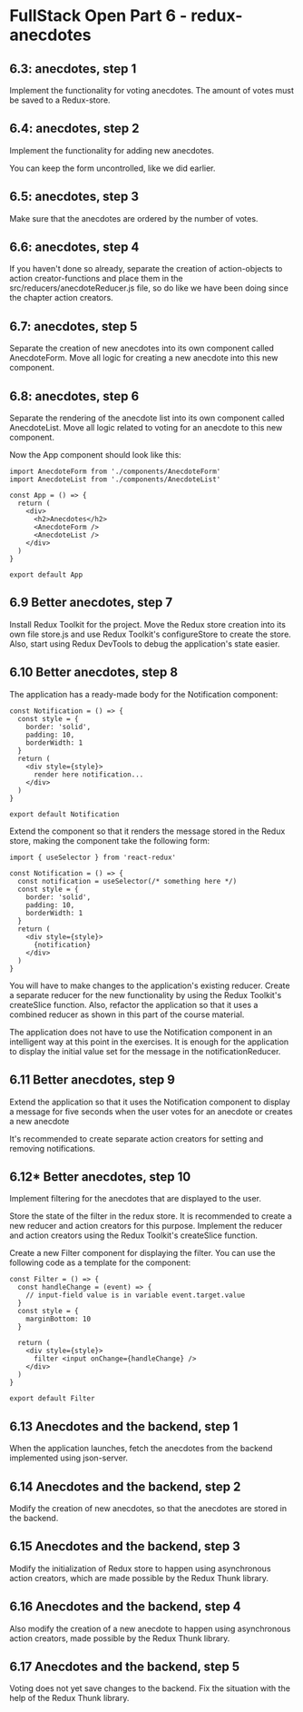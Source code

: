 # FullStack Open Part 6 - redux-anecdotes

## 6.3: anecdotes, step 1

Implement the functionality for voting anecdotes. The amount of votes must be saved to a Redux-store.

## 6.4: anecdotes, step 2

Implement the functionality for adding new anecdotes.

You can keep the form uncontrolled, like we did earlier.

## 6.5: anecdotes, step 3

Make sure that the anecdotes are ordered by the number of votes.

## 6.6: anecdotes, step 4

If you haven't done so already, separate the creation of action-objects to action creator-functions and place them in the src/reducers/anecdoteReducer.js file, so do like we have been doing since the chapter action creators.

## 6.7: anecdotes, step 5

Separate the creation of new anecdotes into its own component called AnecdoteForm. Move all logic for creating a new anecdote into this new component.

## 6.8: anecdotes, step 6

Separate the rendering of the anecdote list into its own component called AnecdoteList. Move all logic related to voting for an anecdote to this new component.

Now the App component should look like this:

```JS
import AnecdoteForm from './components/AnecdoteForm'
import AnecdoteList from './components/AnecdoteList'

const App = () => {
  return (
    <div>
      <h2>Anecdotes</h2>
      <AnecdoteForm />
      <AnecdoteList />
    </div>
  )
}

export default App
```

## 6.9 Better anecdotes, step 7

Install Redux Toolkit for the project. Move the Redux store creation into its own file store.js and use Redux Toolkit's configureStore to create the store. Also, start using Redux DevTools to debug the application's state easier.

## 6.10 Better anecdotes, step 8

The application has a ready-made body for the Notification component:

```JS
const Notification = () => {
  const style = {
    border: 'solid',
    padding: 10,
    borderWidth: 1
  }
  return (
    <div style={style}>
      render here notification...
    </div>
  )
}

export default Notification
```

Extend the component so that it renders the message stored in the Redux store, making the component take the following form:

```JS
import { useSelector } from 'react-redux'

const Notification = () => {
  const notification = useSelector(/* something here */)
  const style = {
    border: 'solid',
    padding: 10,
    borderWidth: 1
  }
  return (
    <div style={style}>
      {notification}
    </div>
  )
}
```

You will have to make changes to the application's existing reducer. Create a separate reducer for the new functionality by using the Redux Toolkit's createSlice function. Also, refactor the application so that it uses a combined reducer as shown in this part of the course material.

The application does not have to use the Notification component in an intelligent way at this point in the exercises. It is enough for the application to display the initial value set for the message in the notificationReducer.

## 6.11 Better anecdotes, step 9

Extend the application so that it uses the Notification component to display a message for five seconds when the user votes for an anecdote or creates a new anecdote

It's recommended to create separate action creators for setting and removing notifications.

## 6.12\* Better anecdotes, step 10

Implement filtering for the anecdotes that are displayed to the user.

Store the state of the filter in the redux store. It is recommended to create a new reducer and action creators for this purpose. Implement the reducer and action creators using the Redux Toolkit's createSlice function.

Create a new Filter component for displaying the filter. You can use the following code as a template for the component:

```JS
const Filter = () => {
  const handleChange = (event) => {
    // input-field value is in variable event.target.value
  }
  const style = {
    marginBottom: 10
  }

  return (
    <div style={style}>
      filter <input onChange={handleChange} />
    </div>
  )
}

export default Filter
```

## 6.13 Anecdotes and the backend, step 1

When the application launches, fetch the anecdotes from the backend implemented using json-server.

## 6.14 Anecdotes and the backend, step 2

Modify the creation of new anecdotes, so that the anecdotes are stored in the backend.

## 6.15 Anecdotes and the backend, step 3

Modify the initialization of Redux store to happen using asynchronous action creators, which are made possible by the Redux Thunk library.

## 6.16 Anecdotes and the backend, step 4

Also modify the creation of a new anecdote to happen using asynchronous action creators, made possible by the Redux Thunk library.

## 6.17 Anecdotes and the backend, step 5

Voting does not yet save changes to the backend. Fix the situation with the help of the Redux Thunk library.

